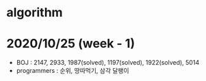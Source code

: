# algorithm
# 2020/10/25 (week - 1)
  - BOJ : 2147, 2933, 1987(solved), 1197(solved), 1922(solved), 5014
  - programmers : 순위, 땅따먹기, 삼각 달팽이
